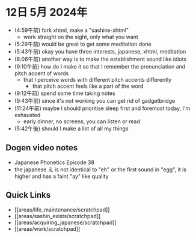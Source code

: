 # 12日 5月 2024年
- (4:59午前) fork xhtml, make a "sashins-xhtml"
  - work straight on the sight, only what you want
- (5:29午前) would be great to get some meditation done
- (5:43午前) okay you have three interests, japanese, xhtml, meditation
- (8:06午前) another way is to make the establishment sound like idiots
- (9:10午前) how do I make it so that I remember the pronunciation and pitch accent of words
  - that I perceive words with different pitch accents differently
    - that pitch accent feels like a part of the word
- (9:12午前) spend some time taking notes
- (9:43午前) since it's not working you can get rid of gadgetbridge
- (11:24午前) maybe I should prioritise sleep first and foremost today, I'm exhausted
  - early dinner, no screens, you can listen or read
- (5:42午後) should I make a list of all my things




## Dogen video notes
- Japanese Phonetics Episode 38
- the japanese え is not identical to "eh" or the first sound in "egg", it is higher and has a faint "ay" like quality






## Quick Links
- [[areas/life_maintenance/scratchpad]]
- [[areas/sashin_exists/scratchpad]]
- [[areas/acquiring_japanese/scratchpad]]
- [[areas/work/scratchpad]]
